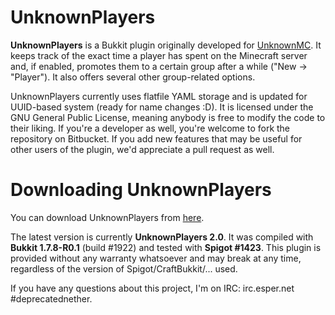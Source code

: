 UnknownPlayers
==============

**UnknownPlayers** is a Bukkit plugin originally developed for [UnknownMC](http://www.unknownmc.net/ "UnknownMC - Survival the way you like it"). It keeps track of the exact time a player has spent on the Minecraft server and, if enabled, promotes them to a certain group after a while ("New -> "Player"). It also offers several other group-related options.

UnknownPlayers currently uses flatfile YAML storage and is updated for UUID-based system (ready for name changes :D). It is licensed under the GNU General Public License, meaning anybody is free to modify the code to their liking. If you're a developer as well, you're welcome to fork the repository on Bitbucket. If you add new features that may be useful for other users of the plugin, we'd appreciate a pull request as well.

Downloading UnknownPlayers
=========================
You can download UnknownPlayers from [here](https://github.com/UnknownMC/UnknownPlayers/releases/).

The latest version is currently **UnknownPlayers 2.0**. It was compiled with **Bukkit 1.7.8-R0.1** (build #1922) and tested with **Spigot #1423**. This plugin is provided without any warranty whatsoever and may break at any time, regardless of the version of Spigot/CraftBukkit/... used.

If you have any questions about this project, I'm on IRC: irc.esper.net #deprecatednether.
